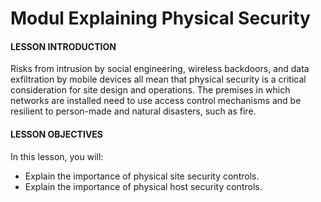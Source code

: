 # Modul Explaining Physical Security

#### LESSON INTRODUCTION

Risks from intrusion by social engineering, wireless backdoors, and data exfiltration by mobile devices all mean that physical security is a critical consideration for site design and operations. The premises in which networks are installed need to use access control mechanisms and be resilient to person-made and natural disasters, such as fire.

#### LESSON OBJECTIVES

In this lesson, you will:

-   Explain the importance of physical site security controls.
-   Explain the importance of physical host security controls.